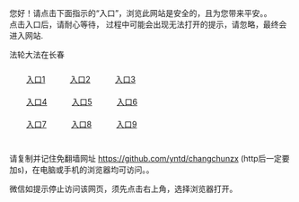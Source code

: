 您好！请点击下面指示的“入口”，浏览此网站是安全的，且为您带来平安。。 <br/>
点击入口后，请耐心等待， 过程中可能会出现无法打开的提示，请忽略，最终会进入网站. </br>

法轮大法在长春<br/>
<div style="padding:10px"><a style="margin:20px" target="_blank" href="https://d11n4r2v3uykby.cloudfront.net/2Qpsp?cjqzf" id="ccLink1" rel="nofollow">入口1</a> <a target="_blank" style="margin:20px" href="https://d13z8exr6cxsu9.cloudfront.net/2Qpsp?qaokqz" id="ccLink2" rel="nofollow">入口2</a> <a style="margin:20px" target="_blank" href="https://dvj1og0hq5wte.cloudfront.net/2Qpsp?ahngbh" id="ccLink3" rel="nofollow">入口3</a></div>

<div style="padding:10px" ><a style="margin:20px" target="_blank" href="https://d11n4r2v3uykby.cloudfront.net/2Qpsp?cjqzf" id="ccLink4" rel="nofollow">入口4</a> <a style="margin:20px" href="https://d13z8exr6cxsu9.cloudfront.net/2Qpsp?qaokqz" target="_blank" id="ccLink5" rel="nofollow">入口5</a> <a style="margin:20px" href="https://dvj1og0hq5wte.cloudfront.net/2Qpsp?ahngbh" target="_blank" id="ccLink6" rel="nofollow">入口6</a></div>

<div style="padding:10px"><a style="margin:20px" target="_blank" href="https://d11n4r2v3uykby.cloudfront.net/2Qpsp?cjqzf" id="ccLink7" rel="nofollow">入口7</a> <a style="margin:20px" href="https://d13z8exr6cxsu9.cloudfront.net/2Qpsp?qaokqz" target="_blank" id="ccLink8" rel="nofollow">入口8</a> <a style="margin:20px" target="_blank" href="https://dvj1og0hq5wte.cloudfront.net/2Qpsp?ahngbh" id="ccLink9" rel="nofollow">入口9</a></div>

<br/>



请复制并记住免翻墙网址 https://github.com/yntd/changchunzx (http后一定要加s)，在电脑或手机的浏览器均可访问。。<br/>

微信如提示停止访问该网页，须先点击右上角，选择浏览器打开。

